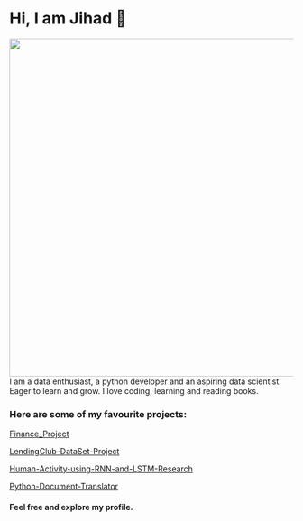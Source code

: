 
# Hi, I am Jihad 👋
<img align="right" height="auto" width="600px" src="https://www.hopkins.kyschools.us/cms/lib/KY02204223/Centricity/Domain/570/blue_boy_typing_nothought.gif" />

I am a data enthusiast, a python developer and an aspiring data scientist. Eager to learn and grow. I love coding, learning and reading books.

### Here are some of my favourite projects: 
[Finance_Project](https://github.com/Jihad-R/Finance_Exploratory_Analysis_Project/blob/master/03-Finance%20Project.ipynb)

[LendingClub-DataSet-Project](https://github.com/Jihad-R/LendingClub-DataSet-Project/blob/master/LendingClub%20DataSet-Building%20a%20classification%20model%20using%20Keras%20API-Tensorflow.ipynb)

[Human-Activity-using-RNN-and-LSTM-Research](https://github.com/Jihad-R/Human-Activity-using-RNN-and-LSTM-Research-/blob/master/ML%20Group%202%20Project%20Report.pdf)

[Python-Document-Translator](https://github.com/Jihad-R/Python-Document-Translator-/blob/master/Translator.py) 

#### Feel free and explore my profile.
